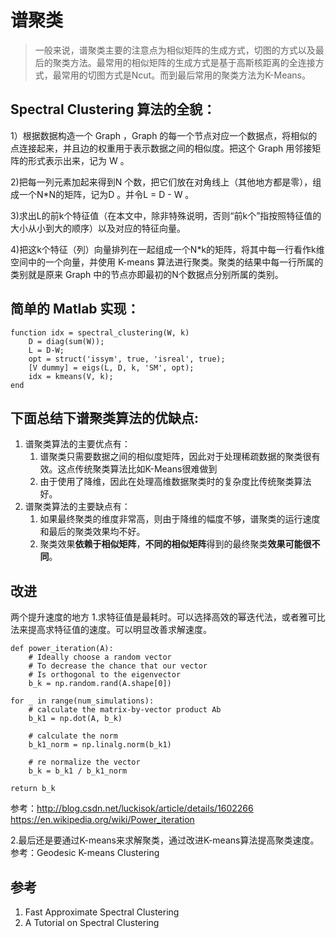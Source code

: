 # 谱聚类
> 一般来说，谱聚类主要的注意点为相似矩阵的生成方式，切图的方式以及最后的聚类方法。最常用的相似矩阵的生成方式是基于高斯核距离的全连接方式，最常用的切图方式是Ncut。而到最后常用的聚类方法为K-Means。




## Spectral Clustering 算法的全貌：

1）根据数据构造一个 Graph ，Graph 的每一个节点对应一个数据点，将相似的点连接起来，并且边的权重用于表示数据之间的相似度。把这个 Graph 用邻接矩阵的形式表示出来，记为 W 。

2)把每一列元素加起来得到N 个数，把它们放在对角线上（其他地方都是零），组成一个N*N的矩阵，记为D 。并令L = D - W 。

3)求出L的前k个特征值（在本文中，除非特殊说明，否则“前k个”指按照特征值的大小从小到大的顺序）以及对应的特征向量。

4)把这k个特征（列）向量排列在一起组成一个N*k的矩阵，将其中每一行看作k维空间中的一个向量，并使用 K-means 算法进行聚类。聚类的结果中每一行所属的类别就是原来 Graph 中的节点亦即最初的N个数据点分别所属的类别。

## 简单的 Matlab 实现：
    function idx = spectral_clustering(W, k)
        D = diag(sum(W));
        L = D-W;
        opt = struct('issym', true, 'isreal', true);
        [V dummy] = eigs(L, D, k, 'SM', opt);
        idx = kmeans(V, k);
    end




## 下面总结下谱聚类算法的优缺点:

1. 谱聚类算法的主要优点有：
    1. 谱聚类只需要数据之间的相似度矩阵，因此对于处理稀疏数据的聚类很有效。这点传统聚类算法比如K-Means很难做到
    2. 由于使用了降维，因此在处理高维数据聚类时的复杂度比传统聚类算法好。
2. 谱聚类算法的主要缺点有：
    1. 如果最终聚类的维度非常高，则由于降维的幅度不够，谱聚类的运行速度和最后的聚类效果均不好。
    2. 聚类效果**依赖于相似矩阵**，**不同的相似矩阵**得到的最终聚类**效果可能很不同**。


## 改进
 两个提升速度的地方
1.求特征值是最耗时。可以选择高效的幂迭代法，或者雅可比法来提高求特征值的速度。可以明显改善求解速度。

    def power_iteration(A):
        # Ideally choose a random vector
        # To decrease the chance that our vector
        # Is orthogonal to the eigenvector
        b_k = np.random.rand(A.shape[0])

    for _ in range(num_simulations):
        # calculate the matrix-by-vector product Ab
        b_k1 = np.dot(A, b_k)

        # calculate the norm
        b_k1_norm = np.linalg.norm(b_k1)

        # re normalize the vector
        b_k = b_k1 / b_k1_norm

    return b_k

参考：<http://blog.csdn.net/luckisok/article/details/1602266>
    <https://en.wikipedia.org/wiki/Power_iteration>
    
2.最后还是要通过K-means来求解聚类，通过改进K-means算法提高聚类速度。
参考：Geodesic K-means Clustering
    
## 参考
1. Fast Approximate Spectral Clustering
2. A Tutorial on Spectral Clustering

